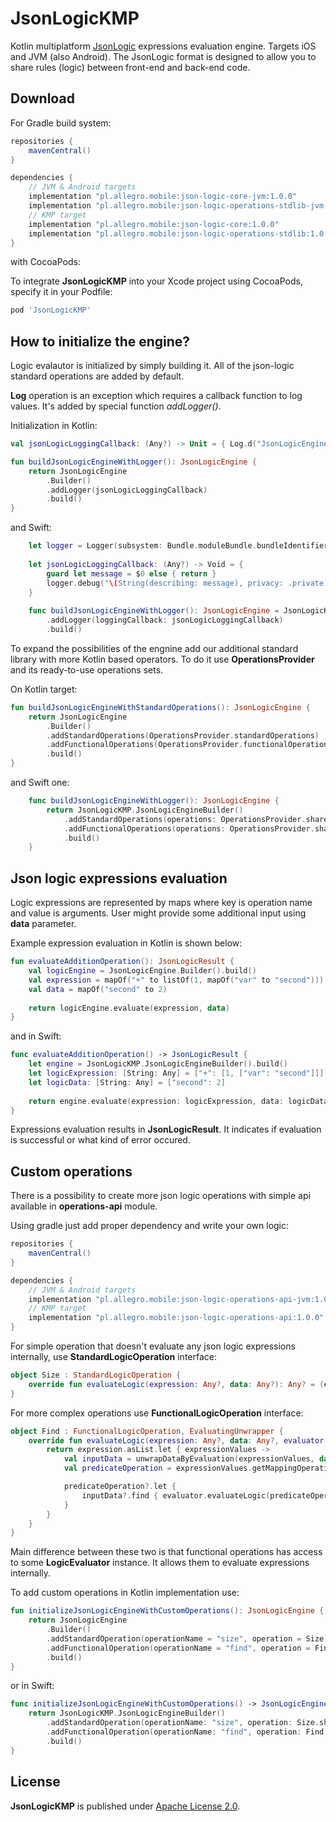 JsonLogicKMP
============
Kotlin multiplatform [JsonLogic](https://jsonlogic.com/) expressions evaluation engine. Targets iOS and JVM (also Android). The JsonLogic format is designed to allow you to share rules (logic) between front-end and back-end code.

Download
--------
For Gradle build system:

```gradle
repositories {
    mavenCentral()
}

dependencies {
    // JVM & Android targets
    implementation "pl.allegro.mobile:json-logic-core-jvm:1.0.0"
    implementation "pl.allegro.mobile:json-logic-operations-stdlib-jvm:1.0.0"
    // KMP target
    implementation "pl.allegro.mobile:json-logic-core:1.0.0"
    implementation "pl.allegro.mobile:json-logic-operations-stdlib:1.0.0"
}
```
with CocoaPods:

To integrate **JsonLogicKMP** into your Xcode project using CocoaPods, specify it in your Podfile:

```ruby
pod 'JsonLogicKMP'
```

How to initialize the engine?
-------------------
Logic evalautor is initialized by simply building it. All of the json-logic standard operations are added by default. 

**Log** operation is an exception which requires a callback function to log values. It's added by special function *addLogger()*.

Initialization in Kotlin:

```kotlin
val jsonLogicLoggingCallback: (Any?) -> Unit = { Log.d("JsonLogicEngine-log: $it") }

fun buildJsonLogicEngineWithLogger(): JsonLogicEngine {
    return JsonLogicEngine
        .Builder()
        .addLogger(jsonLogicLoggingCallback)
        .build()    
}

```

and Swift:

```swift
    let logger = Logger(subsystem: Bundle.moduleBundle.bundleIdentifier ?? Bundle.moduleName, category: Self.loggerCategory)
    
    let jsonLogicLoggingCallback: (Any?) -> Void = {
        guard let message = $0 else { return }
        logger.debug("\(String(describing: message), privacy: .private)")
    }
    
    func buildJsonLogicEngineWithLogger(): JsonLogicEngine = JsonLogicKMP.JsonLogicEngineBuilder()
        .addLogger(loggingCallback: jsonLogicLoggingCallback)
        .build()
```

To expand the possibilities of the engnine add our additional standard library with more Kotlin based operators. To do it use **OperationsProvider** and its ready-to-use operations sets.

On Kotlin target:

```kotlin
fun buildJsonLogicEngineWithStandardOperations(): JsonLogicEngine {
    return JsonLogicEngine
        .Builder()
        .addStandardOperations(OperationsProvider.standardOperations)
        .addFunctionalOperations(OperationsProvider.functionalOperations)
        .build()
}
```

and Swift one:

```swift
    func buildJsonLogicEngineWithLogger(): JsonLogicEngine {
        return JsonLogicKMP.JsonLogicEngineBuilder()
            .addStandardOperations(operations: OperationsProvider.shared.standardOperations)
            .addFunctionalOperations(operations: OperationsProvider.shared.functionalOperations)
            .build()
    }
```
Json logic expressions evaluation
-------------------

Logic expressions are represented by maps where key is operation name and value is arguments. User might provide some additional input using **data** parameter. 

Example expression evaluation in Kotlin is shown below:

```kotlin
fun evaluateAdditionOperation(): JsonLogicResult {
    val logicEngine = JsonLogicEngine.Builder().build()
    val expression = mapOf("+" to listOf(1, mapOf("var" to "second")))
    val data = mapOf("second" to 2)
    
    return logicEngine.evaluate(expression, data)
}
```

and in Swift:

```swift
func evaluateAdditionOperation() -> JsonLogicResult {
    let engine = JsonLogicKMP.JsonLogicEngineBuilder().build()
    let logicExpression: [String: Any] = ["+": [1, ["var": "second"]]]
    let logicData: [String: Any] = ["second": 2]
        
    return engine.evaluate(expression: logicExpression, data: logicData)
}
```

Expressions evaluation results in **JsonLogicResult**. It indicates if evaluation is successful or what kind of error occured.

Custom operations
-------------------
There is a possibility to create more json logic operations with simple api available in **operations-api** module.

Using gradle just add proper dependency and write your own logic:

```gradle
repositories {
    mavenCentral()
}

dependencies {
    // JVM & Android targets
    implementation "pl.allegro.mobile:json-logic-operations-api-jvm:1.0.0"
    // KMP target
    implementation "pl.allegro.mobile:json-logic-operations-api:1.0.0"
}
```

For simple operation that doesn't evaluate any json logic expressions internally, use **StandardLogicOperation** interface:

```kotlin
object Size : StandardLogicOperation {
    override fun evaluateLogic(expression: Any?, data: Any?): Any? = (expression as? List<*>)?.size
}
```

For more complex operations use **FunctionalLogicOperation** interface:

```kotlin
object Find : FunctionalLogicOperation, EvaluatingUnwrapper {
    override fun evaluateLogic(expression: Any?, data: Any?, evaluator: LogicEvaluator): Any? {
        return expression.asList.let { expressionValues ->
            val inputData = unwrapDataByEvaluation(expressionValues, data, evaluator)
            val predicateOperation = expressionValues.getMappingOperationOrNull()

            predicateOperation?.let {
                inputData?.find { evaluator.evaluateLogic(predicateOperation, it) == true }
            }
        }
    }
}
```

Main difference between these two is that functional operations has access to some **LogicEvaluator** instance. It allows them to evaluate expressions internally.

To add custom operations in Kotlin implementation use:

```kotlin
fun initializeJsonLogicEngineWithCustomOperations(): JsonLogicEngine {
    return JsonLogicEngine
        .Builder()
        .addStandardOperation(operationName = "size", operation = Size)
        .addFunctionalOperation(operationName = "find", operation = Find)
        .build()
}
```

or in Swift:

```swift
func initializeJsonLogicEngineWithCustomOperations() -> JsonLogicEngine {
    return JsonLogicKMP.JsonLogicEngineBuilder()
        .addStandardOperation(operationName: "size", operation: Size.shared)
        .addFunctionalOperation(operationName: "find", operation: Find.shared)
        .build()
}
```

## License

**JsonLogicKMP** is published under [Apache License 2.0](http://www.apache.org/licenses/LICENSE-2.0).
